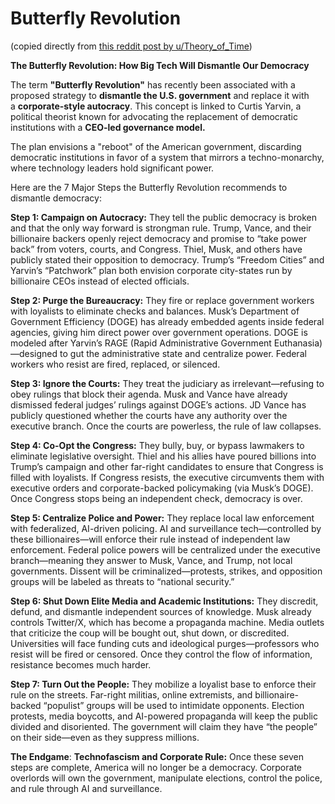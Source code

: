 # Butterfly Revolution
(copied directly from [this reddit post by u/Theory_of_Time](https://www.reddit.com/r/Feminism/comments/1inemlj/whats_going_on_in_america_is_a_coup_heres/))

**The Butterfly Revolution: How Big Tech Will Dismantle Our Democracy**

The term **"Butterfly Revolution"** has recently been associated with a proposed strategy to **dismantle the U.S. government** and replace it with a **corporate-style autocracy**. This concept is linked to Curtis Yarvin, a political theorist known for advocating the replacement of democratic institutions with a **CEO-led governance model.** 

The plan envisions a "reboot" of the American government, discarding democratic institutions in favor of a system that mirrors a techno-monarchy, where technology leaders hold significant power.

Here are the 7 Major Steps the Butterfly Revolution recommends to dismantle democracy:

**Step 1: Campaign on Autocracy:** They tell the public democracy is broken and that the only way forward is strongman rule. Trump, Vance, and their billionaire backers openly reject democracy and promise to “take power back” from voters, courts, and Congress. Thiel, Musk, and others have publicly stated their opposition to democracy. Trump’s “Freedom Cities” and Yarvin’s “Patchwork” plan both envision corporate city-states run by billionaire CEOs instead of elected officials. 

**Step 2: Purge the Bureaucracy:** They fire or replace government workers with loyalists to eliminate checks and balances. Musk’s Department of Government Efficiency (DOGE) has already embedded agents inside federal agencies, giving him direct power over government operations. DOGE is modeled after Yarvin’s RAGE (Rapid Administrative Government Euthanasia)—designed to gut the administrative state and centralize power. Federal workers who resist are fired, replaced, or silenced.

**Step 3: Ignore the Courts:** They treat the judiciary as irrelevant—refusing to obey rulings that block their agenda. Musk and Vance have already dismissed federal judges’ rulings against DOGE’s actions. JD Vance has publicly questioned whether the courts have any authority over the executive branch. Once the courts are powerless, the rule of law collapses. 

**Step 4: Co-Opt the Congress:** They bully, buy, or bypass lawmakers to eliminate legislative oversight. Thiel and his allies have poured billions into Trump’s campaign and other far-right candidates to ensure that Congress is filled with loyalists. If Congress resists, the executive circumvents them with executive orders and corporate-backed policymaking (via Musk’s DOGE). Once Congress stops being an independent check, democracy is over. 

**Step 5: Centralize Police and Power:** They replace local law enforcement with federalized, AI-driven policing. AI and surveillance tech—controlled by these billionaires—will enforce their rule instead of independent law enforcement. Federal police powers will be centralized under the executive branch—meaning they answer to Musk, Vance, and Trump, not local governments. Dissent will be criminalized—protests, strikes, and opposition groups will be labeled as threats to “national security.” 

**Step 6: Shut Down Elite Media and Academic Institutions:** They discredit, defund, and dismantle independent sources of knowledge. Musk already controls Twitter/X, which has become a propaganda machine. Media outlets that criticize the coup will be bought out, shut down, or discredited. Universities will face funding cuts and ideological purges—professors who resist will be fired or censored. Once they control the flow of information, resistance becomes much harder. 

**Step 7: Turn Out the People:** They mobilize a loyalist base to enforce their rule on the streets. Far-right militias, online extremists, and billionaire-backed “populist” groups will be used to intimidate opponents. Election protests, media boycotts, and AI-powered propaganda will keep the public divided and disoriented. The government will claim they have “the people” on their side—even as they suppress millions. 

**The Endgame**: **Technofascism and Corporate Rule:** Once these seven steps are complete, America will no longer be a democracy. Corporate overlords will own the government, manipulate elections, control the police, and rule through AI and surveillance. 